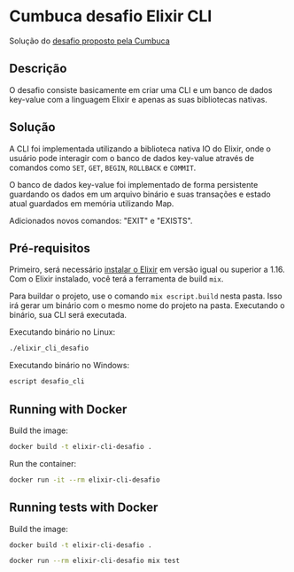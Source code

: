 # Cumbuca desafio Elixir CLI

Solução do [desafio proposto pela Cumbuca](https://github.com/appcumbuca/desafios/blob/master/desafio-back-end-pleno.md)

## Descrição

O desafio consiste basicamente em criar uma CLI e um banco de dados key-value com a linguagem Elixir e apenas as suas bibliotecas nativas.

## Solução

A CLI foi implementada utilizando a biblioteca nativa IO do Elixir, onde o usuário pode interagir com o banco de dados key-value através de comandos como `SET`, `GET`, `BEGIN`, `ROLLBACK` e `COMMIT`.

O banco de dados key-value foi implementado de forma persistente guardando os dados em um arquivo binário e suas transações e estado atual guardados em memória utilizando Map.

Adicionados novos comandos: "EXIT" e "EXISTS".

## Pré-requisitos

Primeiro, será necessário [instalar o Elixir](https://elixir-lang.org/install.html)
em versão igual ou superior a 1.16.
Com o Elixir instalado, você terá a ferramenta de build `mix`.

Para buildar o projeto, use o comando `mix escript.build` nesta pasta.
Isso irá gerar um binário com o mesmo nome do projeto na pasta.
Executando o binário, sua CLI será executada.

Executando binário no Linux:

```bash
./elixir_cli_desafio
```

Executando binário no Windows:

```bash
escript desafio_cli
```


## Running with Docker

Build the image:

```bash
docker build -t elixir-cli-desafio .
```

Run the container:

```bash
docker run -it --rm elixir-cli-desafio
```

## Running tests with Docker
Build the image:

```bash
docker build -t elixir-cli-desafio .
```

```bash
docker run --rm elixir-cli-desafio mix test
```